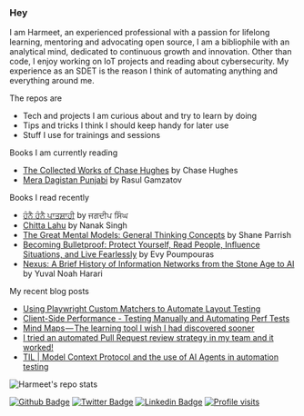 ### Hey
I am Harmeet, an experienced professional with a passion for lifelong learning, mentoring and advocating open source, I am a bibliophile with an analytical mind, dedicated to continuous growth and innovation. Other than code, I enjoy working on IoT projects and reading about cybersecurity. My experience as an SDET is the reason I think of automating anything and everything around me.

The repos are
- Tech and projects I am curious about and try to learn by doing
- Tips and tricks I think I should keep handy for later use
- Stuff I use for trainings and sessions

Books I am currently reading

<!-- GOODREADS-LIST:START -->
- [The Collected Works of Chase Hughes](https://www.goodreads.com/review/show/7134655266?utm_medium=api&utm_source=rss) by Chase     Hughes
- [Mera Dagistan Punjabi](https://www.goodreads.com/review/show/7561347386?utm_medium=api&utm_source=rss) by Rasul Gamzatov
<!-- GOODREADS-LIST:END -->

Books I read recently
<!-- GOODREADS-LIST-READ:START -->
- [ਹੰਨੈ ਹੰਨੈ ਪਾਤਸ਼ਾਹੀ](https://www.goodreads.com/review/show/7561308250?utm_medium=api&utm_source=rss) by ਜਗਦੀਪ ਸਿੰਘ
- [Chitta Lahu](https://www.goodreads.com/review/show/7561311496?utm_medium=api&utm_source=rss) by Nanak Singh
- [The Great Mental Models: General Thinking Concepts](https://www.goodreads.com/review/show/7507241996?utm_medium=api&utm_source=rss) by Shane Parrish
- [Becoming Bulletproof: Protect Yourself, Read People, Influence Situations, and Live Fearlessly](https://www.goodreads.com/review/show/7376372134?utm_medium=api&utm_source=rss) by Evy Poumpouras
- [Nexus: A Brief History of Information Networks from the Stone Age to AI](https://www.goodreads.com/review/show/7089928610?utm_medium=api&utm_source=rss) by Yuval Noah Harari
<!-- GOODREADS-LIST-READ:END -->

My recent blog posts
<!-- BLOG-POST-LIST:START -->
 - [Using Playwright Custom Matchers to Automate Layout Testing](https://hrmeet.medium.com/using-playwright-custom-matchers-to-automate-layout-testing-be8fa0063ebd?source=rss-71709fd0e3dd------2)
 - [Client-Side Performance - Testing Manually and Automating Perf Tests](https://hrmeet.medium.com/client-side-performance-testing-manually-and-automating-perf-tests-bb1e7f20a8c4?source=rss-71709fd0e3dd------2)
 - [Mind Maps — The learning tool I wish I had discovered sooner](https://hrmeet.medium.com/mind-maps-the-learning-tool-i-wish-i-had-discovered-sooner-f3bcde67f3f1?source=rss-71709fd0e3dd------2)
 - [I tried an automated Pull Request review strategy in my team and it worked!](https://hrmeet.medium.com/i-tried-an-automated-pull-request-review-strategy-in-my-team-and-it-worked-ed16e3738936?source=rss-71709fd0e3dd------2)
 - [TIL | Model Context Protocol and the use of AI Agents in automation testing](https://hrmeet.medium.com/til-model-context-protocol-and-the-use-of-ai-agents-in-automation-testing-45d57325429f?source=rss-71709fd0e3dd------2)<!-- BLOG-POST-LIST:END -->

![Harmeet's repo stats](https://github-readme-stats.vercel.app/api?username=hrmeetsingh&theme=github_dark&show_icons=true)

[![Github Badge](https://img.shields.io/badge/-hrmeetsingh-blue?style=for-the-badge&logo=Github&link=https://github.com/hrmeetsingh/)](https://github.com/hrmeetsingh/) 
[![Twitter Badge](http://img.shields.io/badge/-@ErHarmeet-blue?style=for-the-badge&logo=x&logoColor=white&link=https://twitter.com/ErHarmeet)](https://twitter.com/ErHarmeet) 
[![Linkedin Badge](https://img.shields.io/badge/-hrmeetsingh-blue?style=for-the-badge&logo=Linkedin&logoColor=white&link=https://www.linkedin.com/in/hrmeetsingh/)](https://www.linkedin.com/in/hrmeetsingh/)
[![Profile visits](https://komarev.com/ghpvc/?username=hrmeetsingh&label=Profile%20views&color=0e75b6&style=for-the-badge)](https://komarev.com/ghpvc/?username=hrmeetsingh&label=Profile%20views&color=0e75b6&style=for-the-badge)

